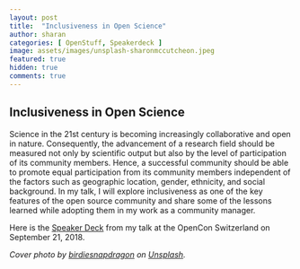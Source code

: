 ```yaml
---
layout: post
title:  "Inclusiveness in Open Science"
author: sharan
categories: [ OpenStuff, Speakerdeck ]
image: assets/images/unsplash-sharonmccutcheon.jpeg
featured: true
hidden: true
comments: true
---
```


## Inclusiveness in Open Science

Science in the 21st century is becoming increasingly collaborative and open in nature. Consequently, the advancement of a research field should be measured not only by scientific output but also by the level of participation of its community members. Hence, a successful community should be able to promote equal participation from its community members independent of the factors such as geographic location, gender, ethnicity, and social background. In my talk, I will explore inclusiveness as one of the key features of the open source community and share some of the lessons learned while adopting them in my work as a community manager.

Here is the [Speaker Deck](https://speakerdeck.com/malvikasharan/inclusiveness-in-open-science) from my talk at the OpenCon Switzerland on September 21, 2018.

*Cover photo by [birdiesnapdragon](https://unsplash.com/photos/ZvNaAGYVlEc) on [Unsplash](https://unsplash.com/).*

